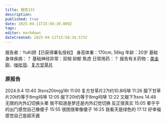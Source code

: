 ```yaml
---
title: 报告131
description: 
published: true
date: 2025-04-11T15:58:39.009Z
tags: 
editor: markdown
dateCreated: 2025-04-11T15:58:34.573Z
---
```


报告者：YuKi顾【已获得署名授权】
身高体重：170cm, 56kg
年龄：20岁
基础身体疾病：？
基础神经异常：双相 抑郁 焦虑
日常用药：？
报告有关药物：[美金刚](/drug/MMT/)、[唑吡坦](/drug/%E6%80%9D%E8%AF%BA%E6%80%9D/)、[复方甘草片](/%E5%A4%8D%E6%96%B9%E7%B3%BB%E5%88%97/#%E5%A4%8D%E6%96%B9%E7%94%98%E8%8D%89)

### 原报告
2024.9.4
10:40 3tsns20tmjg16t
11:00 复方甘草片27t约10.8吗啡
11:26 服下甘草片20t约等于8mg吗啡
12:05 服下20t约等于8mg吗啡
12:22 又服下1tsns
14:48 无限的内外幻切换头晕 我不知道是梦还是内外幻觉切换 反正很真实
15:05 晕乎乎的出门感觉自己像傻子
15:55 很困很晕像傻子
16:25 我看天是绿色的
17:12 好幸福感觉自己是超天酱